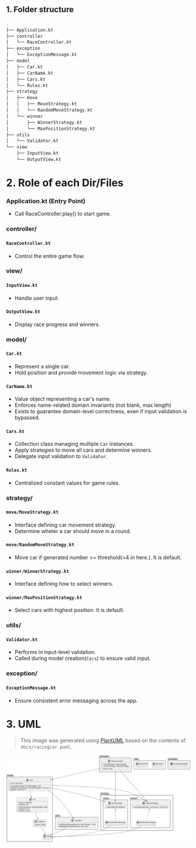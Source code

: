 ## 1. Folder structure
```bash
.
├── Application.kt
├── controller
│   └── RaceController.kt
├── exception
│   └── ExceptionMessage.kt
├── model
│   ├── Car.kt
│   ├── CarName.kt
│   ├── Cars.kt
│   └── Rules.kt
├── strategy
│   ├── move
│   │   ├── MoveStrategy.kt
│   │   └── RandomMoveStrategy.kt
│   └── winner
│       ├── WinnerStrategy.kt
│       └── MaxPositionStrategy.kt
├── utils
│   └── Validator.kt
└── view
    ├── InputView.kt
    └── OutputView.kt
```

# 2. Role of each Dir/Files
### Application.kt (Entry Point)
- Call RaceController.play() to start game.

### controller/
#### `RaceController.kt`
- Control the entire game flow.

### view/
#### `InputView.kt`
- Handle user input. 
#### `OutputView.kt`
- Display race progress and winners.

### model/
#### `Car.kt`
- Represent a single car.
- Hold position and provide movement logic via strategy.
#### `CarName.kt`
- Value object representing a car's name.
- Enforces name-related domain invariants (not blank, max length)
- Exists to guarantee domain-level correctness, even if input validation is bypassed.
#### `Cars.kt`
- Collection class managing multiple `Car` instances.
- Apply strategies to move all cars and determine winners.
- Delegate input validation to `Validator`.
#### `Rules.kt`
- Centralized constant values for game rules.

### strategy/
#### `move/MoveStrategy.kt`
- Interface defining car movement strategy.
- Determine wheter a car should move in a round.
#### `move/RandomMoveStrategy.kt`
- Move car if generated number >= threshold(=4 in here.). It is default.
#### `winner/WinnerStrategy.kt`
- Interface defining how to select winners.
#### `winner/MaxPositionStrategy.kt`
- Select cars with highest position. It is default.

### utils/
#### `Validator.kt`
- Performs in input-level validation.
- Called during model creation(`Cars`) to ensure valid input.

### exception/
#### `ExceptionMessage.kt`
- Ensure consistent error messaging across the app.

# 3. UML
> This image was generated using [PlantUML](https://www.planttext.com/) based on the contents of `docs/racingcar.puml`.

![UML Diagram](docs/racingcar_uml.png)